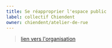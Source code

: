 ```yaml
---
title: Se réapproprier l'espace public
label: collectif Chiendent
owner: chiendent/atelier-de-rue
---
```


> [lien vers l'organisation](http://github.com/chiendent)
